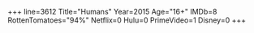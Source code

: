 +++
line=3612
Title="Humans"
Year=2015
Age="16+"
IMDb=8
RottenTomatoes="94%"
Netflix=0
Hulu=0
PrimeVideo=1
Disney=0
+++

